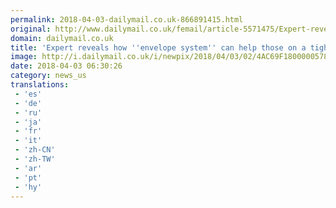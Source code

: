 ```yaml
---
permalink: 2018-04-03-dailymail.co.uk-866891415.html
original: http://www.dailymail.co.uk/femail/article-5571475/Expert-reveals-envelope-help-tight-budget.html?ITO=1490&ns_mchannel=rss&ns_campaign=1490
domain: dailymail.co.uk
title: 'Expert reveals how ''envelope system'' can help those on a tight budget'
image: http://i.dailymail.co.uk/i/newpix/2018/04/03/02/4AC69F1800000578-0-image-a-79_1522717603492.jpg
date: 2018-04-03 06:30:26
category: news_us
translations: 
 - 'es'
 - 'de'
 - 'ru'
 - 'ja'
 - 'fr'
 - 'it'
 - 'zh-CN'
 - 'zh-TW'
 - 'ar'
 - 'pt'
 - 'hy'
---
```


